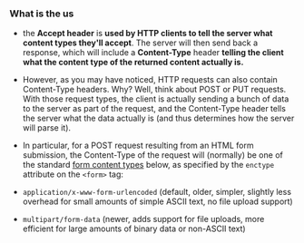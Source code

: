 ### What is the us
- the  **Accept header**  is **used by HTTP clients to tell the server what content types they'll accept**. The server will then send back a response, which will include a  **Content-Type** header  **telling the client what the content type of the returned content actually is.**
- However, as you may have noticed, HTTP requests  can also contain  Content-Type headers. Why? Well, think about  POST  or  PUT requests. With those request types, the client is actually sending a bunch of data to the server as part of the request, and the Content-Type header tells the server what the data actually is (and thus determines how the server will parse it).
- In particular, for a POST request resulting from an HTML form submission, the Content-Type of the request will (normally) be one of the standard  [form content types](http://www.w3.org/TR/html401/interact/forms.html#h-17.13.4)  below, as specified by the  `enctype`  attribute on the  `<form>`  tag:

-   `application/x-www-form-urlencoded`  (default, older, simpler, slightly less overhead for small amounts of simple ASCII text, no file upload support)
-   `multipart/form-data`  (newer, adds support for file uploads, more efficient for large amounts of binary data or non-ASCII text)
<!--stackedit_data:
eyJoaXN0b3J5IjpbLTkwNzkzMDA5OF19
-->